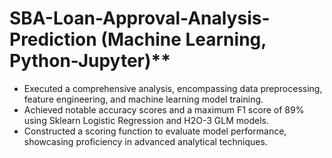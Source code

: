 # SBA-Loan-Approval-Analysis-Prediction (Machine Learning, Python-Jupyter)**
- Executed a comprehensive analysis, encompassing data preprocessing, feature engineering, and machine learning model training.
- Achieved notable accuracy scores and a maximum F1 score of 89% using Sklearn Logistic Regression and H2O-3 GLM models.
- Constructed a scoring function to evaluate model performance, showcasing proficiency in advanced analytical techniques.
